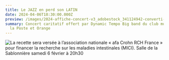 ```yaml
---
title: Le JAZZ en perd son LATIN
date: 2024-04-06T18:30:00.000Z
preview: /images/2024-affiche-concert-v3_adobestock_341124942-converti-_page-0001.jpg
summary: Concert caritatif offert par Dynamic Tempo Big band du club musical de
  la Poste et Orange
---
```

![La recette sera versée à l’association nationale « afa Crohn RCH France » pour financer la recherche sur les maladies intestinales (MICI). Salle de la Sablonnière samedi 6 février à 20h30](/images/2024-affiche-concert-v3_adobestock_341124942-converti-_page-0001.jpg)

![]()
